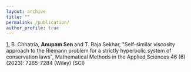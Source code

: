 ```yaml
---
layout: archive
title: ""
permalink: /publication/
author_profile: true
--- 
```


[1.]([https://ieeexplore.ieee.org/document/6828878/](https://doi.org/10.1002/mma.8969)) B. Chhatria, <b>Anupam Sen </b> and T. Raja Sekhar, "Self-similar viscosity approach to the Riemann problem for a strictly hyperbolic system of conservation laws", Mathematical Methods in the Applied Sciences 46 (6) (2023): 
7265-7284 (Wiley) (SCI)
